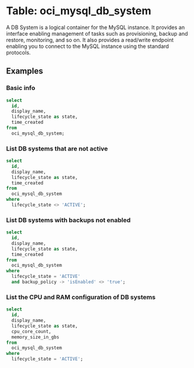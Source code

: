 # Table: oci_mysql_db_system

A DB System is a logical container for the MySQL instance. It provides an interface enabling management of tasks such as provisioning, backup and restore, monitoring, and so on. It also provides a read/write endpoint enabling you to connect to the MySQL instance using the standard protocols.

## Examples

### Basic info

```sql
select
  id,
  display_name,
  lifecycle_state as state,
  time_created
from
  oci_mysql_db_system;
```

### List DB systems that are not active

```sql
select
  id,
  display_name,
  lifecycle_state as state,
  time_created
from
  oci_mysql_db_system
where
  lifecycle_state <> 'ACTIVE';
```

### List DB systems with backups not enabled

```sql
select
  id,
  display_name,
  lifecycle_state as state,
  time_created
from
  oci_mysql_db_system
where
  lifecycle_state = 'ACTIVE'
  and backup_policy -> 'isEnabled' <> 'true';
```

### List the CPU and RAM configuration of DB systems

```sql
select
  id,
  display_name,
  lifecycle_state as state,
  cpu_core_count,
  memory_size_in_gbs
from
  oci_mysql_db_system
where
  lifecycle_state = 'ACTIVE';
```
